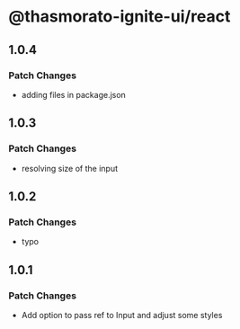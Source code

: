 # @thasmorato-ignite-ui/react

## 1.0.4

### Patch Changes

- adding files in package.json

## 1.0.3

### Patch Changes

- resolving size of the input

## 1.0.2

### Patch Changes

- typo

## 1.0.1

### Patch Changes

- Add option to pass ref to Input and adjust some styles

